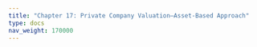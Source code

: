 ```yaml
---
title: "Chapter 17: Private Company Valuation—Asset-Based Approach"
type: docs
nav_weight: 170000
---
```

